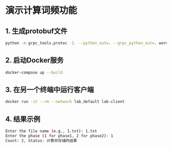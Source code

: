 # 演示计算词频功能


## 1. 生成protobuf文件
```bash
python -m grpc_tools.protoc -I. --python_out=. --grpc_python_out=. word_count.proto
```


## 2. 启动Docker服务
```bash
docker-compose up --build
```

## 3. 在另一个终端中运行客户端
```bash
docker run -it --rm --network lab_default lab-client
```

## 4. 结果示例
```bash
Enter the file name (e.g., 1.txt): 1.txt
Enter the phase (1 for phase1, 2 for phase2): 1
Count: 2, Status: 计算并存储的结果
```
